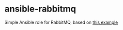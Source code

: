 # ansible-rabbitmq

Simple Ansible role for RabbitMQ, based on [this example](https://github.com/ansible/ansible-examples/blob/master/language_features/rabbitmq.yml)